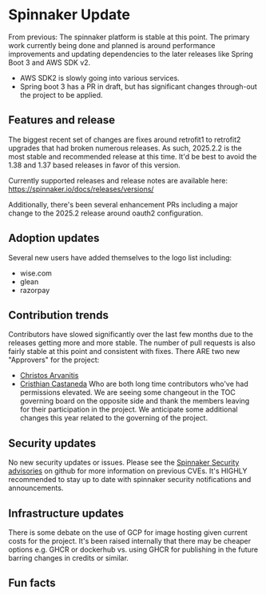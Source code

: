 # Spinnaker Update

From previous: The spinnaker platform is stable at this point.  The primary work currently being done and planned is around performance improvements and updating dependencies to the later releases like Spring Boot 3 and AWS SDK v2. 
* AWS SDK2 is slowly going into various services.
* Spring boot 3 has a PR in draft, but has significant changes through-out the project to be applied.


## Features and release
The biggest recent set of changes are fixes around retrofit1 to retrofit2 upgrades that had broken numerous releases.  As such, 2025.2.2 is the most stable and recommended release at this time.  It'd be best to avoid the 1.38 and 1.37 based releases in favor of this version.  

Currently supported releases and release notes are available here:
https://spinnaker.io/docs/releases/versions/

Additionally, there's been several enhancement PRs including a major change to the 2025.2 release around oauth2 configuration.

## Adoption updates

Several new users have added themselves to the logo list including:
* wise.com
* glean
* razorpay


## Contribution trends

Contributors have slowed significantly over the last few months due to the releases getting more and more stable.  The number of pull requests is also fairly stable at this point and consistent with fixes.  There ARE two new "Approvers" for the project:
* [Christos Arvanitis](https://github.com/christosarvanitis) 
* [Cristhian Castaneda](https://github.com/cristhian-castaneda) 
Who are both long time contributors who've had permissions elevated.  We are seeing some changeout in the TOC governing board on the opposite side and thank the members leaving for their participation in the project.  We anticipate some additional changes this year related to the
governing of the project.

## Security updates
No new security updates or issues.  Please see the [Spinnaker Security advisories](https://github.com/spinnaker/spinnaker/security) on github for more information on previous CVEs.  It's HIGHLY recommended to stay up to date with spinnaker security notifications and announcements.  

## Infrastructure updates

There is some debate on the use of GCP for image hosting given current costs for the project.  It's been raised internally that there may be cheaper options e.g. GHCR or dockerhub vs. using GHCR for publishing in the future barring changes in credits or similar.


## Fun facts

